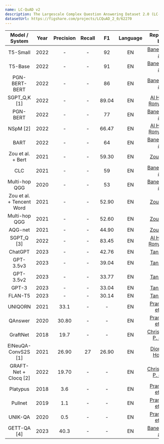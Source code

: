 ```yaml
---
name: LC-QuAD v2
description: The Largescale Complex Question Answering Dataset 2.0 (LC-QuAD 2.0)<sup>[[2]](#myfootnote2)</sup> is a Large Question Answering dataset with 30,000 pairs of question and its corresponding SPARQL query. The target knowledge base is [Wikidata](https://wikidata.org/wiki/Wikidata:Main_Page/) and [DBpedia](https://dbpedia.org/), specifically the 2018 version. Please see our [paper](https://figshare.com/projects/LCQuAD_2_0/62270) for details about the dataset creation process and framework.
datasetUrl: https://figshare.com/projects/LCQuAD_2_0/62270
---
```


|      Model / System       | Year | Precision | Recall |  F1   | Language |                                     Reported by                                      | Gold Entity |
| :-----------------------: | :--: | :-------: | :----: | :---: | :------: | :----------------------------------------------------------------------------------: | :---------: |
|         T5-Small          | 2022 |     -     |   -    |  92   |    EN    |               [Banerjee et al.](https://arxiv.org/pdf/2204.12793.pdf)                |     ✅      |
|          T5-Base          | 2022 |     -     |   -    |  91   |    EN    |               [Banerjee et al.](https://arxiv.org/pdf/2204.12793.pdf)                |     ✅      |
|       PGN-BERT-BERT       | 2022 |     -     |   -    |  86   |    EN    |               [Banerjee et al.](https://arxiv.org/pdf/2204.12793.pdf)                |     ✅      |
|       SGPT_Q,K [1]        | 2022 |     -     |   -    | 89.04 |    EN    | [Al Hasan Rony et al.](https://ieeexplore.ieee.org/stamp/stamp.jsp?arnumber=9815253) |     ✅      |
|         PGN-BERT          | 2022 |     -     |   -    |  77   |    EN    |               [Banerjee et al.](https://arxiv.org/pdf/2204.12793.pdf)                |     ✅      |
|         NSpM [2]          | 2022 |     -     |   -    | 66.47 |    EN    | [Al Hasan Rony et al.](https://ieeexplore.ieee.org/stamp/stamp.jsp?arnumber=9815253) |     ✅      |
|           BART            | 2022 |     -     |   -    |  64   |    EN    |               [Banerjee et al.](https://arxiv.org/pdf/2204.12793.pdf)                |     ✅      |
|     Zou et al. + Bert     | 2021 |     -     |   -    | 59.30 |    EN    |                  [Zou et al.](https://arxiv.org/pdf/2111.06086.pdf)                  |     ✅      |
|            CLC            | 2021 |     -     |   -    |  59   |    EN    |               [Banerjee et al.](https://arxiv.org/pdf/2204.12793.pdf)                |     ✅      |
|       Multi-hop QGG       | 2020 |     -     |   -    |  53   |    EN    |               [Banerjee et al.](https://arxiv.org/pdf/2204.12793.pdf)                |     ✅      |
| Zou et al. + Tencent Word | 2021 |     -     |   -    | 52.90 |    EN    |                  [Zou et al.](https://arxiv.org/pdf/2111.06086.pdf)                  |     ✅      |
|       Multi-hop QGG       | 2021 |     -     |   -    | 52.60 |    EN    |                  [Zou et al.](https://arxiv.org/pdf/2111.06086.pdf)                  |     ✅      |
|          AQG-net          | 2021 |     -     |   -    | 44.90 |    EN    |                  [Zou et al.](https://arxiv.org/pdf/2111.06086.pdf)                  |     ✅      |
|        SGPT_Q [3]         | 2022 |     -     |   -    | 83.45 |    EN    | [Al Hasan Rony et al.](https://ieeexplore.ieee.org/stamp/stamp.jsp?arnumber=9815253) |     ❌      |
|          ChatGPT          | 2023 |     -     |   -    | 42.76 |    EN    |                  [Tan et al.](https://arxiv.org/pdf/2303.07992.pdf)                  |     ❌      |
|         GPT-3.5v3         | 2023 |     -     |   -    | 39.04 |    EN    |                  [Tan et al.](https://arxiv.org/pdf/2303.07992.pdf)                  |     ❌      |
|         GPT-3.5v2         | 2023 |     -     |   -    | 33.77 |    EN    |                  [Tan et al.](https://arxiv.org/pdf/2303.07992.pdf)                  |     ❌      |
|           GPT-3           | 2023 |     -     |   -    | 33.04 |    EN    |                  [Tan et al.](https://arxiv.org/pdf/2303.07992.pdf)                  |     ❌      |
|          FLAN-T5          | 2023 |     -     |   -    | 30.14 |    EN    |                  [Tan et al.](https://arxiv.org/pdf/2303.07992.pdf)                  |     ❌      |
|          UNIQORN          | 2021 |   33.1    |   -    |   -   |    EN    |                 [Pramanik et al.](https://arxiv.org/abs/2108.08614)                  |     ❌      |
|          QAnswer          | 2020 |   30.80   |   -    |   -   |    EN    |                 [Pramanik et al.](https://arxiv.org/abs/2108.08614)                  |     ❌      |
|         GraftNet          | 2018 |   19.7    |   -    |   -   |    EN    |             [Christmann P. et al](https://arxiv.org/pdf/2108.08597.pdf)              |     ❌      |
|    ElNeuQA-ConvS2S [1]    | 2021 |   26.90   |   27   | 26.90 |    EN    |                [Diomedi, Hogan](https://arxiv.org/pdf/2107.02865.pdf)                |     ❌      |
|   GRAFT-Net + Clocq [2]   | 2022 |   19.70   |   -    |   -   |    EN    |             [Christmann P. et al](https://arxiv.org/pdf/2108.08597.pdf)              |     ❌      |
|         Platypus          | 2018 |    3.6    |   -    |   -   |    EN    |                 [Pramanik et al.](https://arxiv.org/abs/2108.08614)                  |     ❌      |
|          Pullnet          | 2019 |    1.1    |   -    |   -   |    EN    |                 [Pramanik et al.](https://arxiv.org/abs/2108.08614)                  |     ❌      |
|          UNIK-QA          | 2020 |    0.5    |   -    |   -   |    EN    |                 [Pramanik et al.](https://arxiv.org/abs/2108.08614)                  |     ❌      |
|        GETT-QA [4]        | 2023 |   40.3    |   -    |   -   |    EN    |               [Banerjee et al.](https://arxiv.org/pdf/2303.13284.pdf)                |     ❌      |
